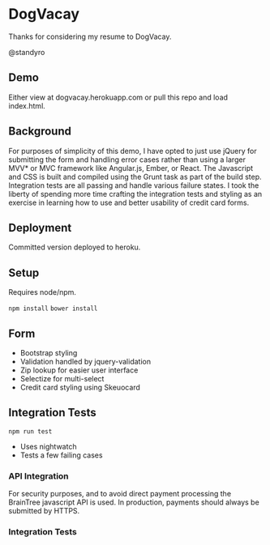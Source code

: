 # DogVacay

Thanks for considering my resume to DogVacay.

@standyro

## Demo

Either view at dogvacay.herokuapp.com or pull this repo and load index.html.

## Background

For purposes of simplicity of this demo, I have opted to just use jQuery for submitting the form and handling error cases rather than using a larger MVV* or MVC framework like Angular.js, Ember, or React. The Javascript and CSS is built and compiled using the Grunt task as part of the build step. Integration tests are all passing and handle various failure states. I took the liberty of spending more time crafting the integration tests and styling as an exercise in learning how to use and better usability of credit card forms.

## Deployment

Committed version deployed to heroku.

## Setup

Requires node/npm.

```npm install```
```bower install```

## Form

- Bootstrap styling
- Validation handled by jquery-validation
- Zip lookup for easier user interface
- Selectize for multi-select
- Credit card styling using Skeuocard

## Integration Tests

```npm run test```

- Uses nightwatch
- Tests a few failing cases

### API Integration

For security purposes, and to avoid direct payment processing the BrainTree javascript API is used. In production, payments should always be submitted by HTTPS.

### Integration Tests
